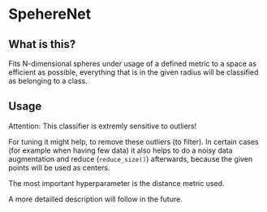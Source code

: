 # SpehereNet
## What is this?

Fits N-dimensional spheres under usage of a defined metric to a space as efficient as possible, everything that is in the given radius will be classified as belonging to a class.

## Usage

Attention: This classifier is extremly sensitive to outliers!

For tuning it might help, to remove these outliers (to filter). In certain cases (for example when having few data) it also helps to do a noisy data augmentation and reduce (`reduce_size()`) afterwards, because the given points will be used as centers.

The most important hyperparameter is the distance metric used.

A more detailled description will follow in the future.
